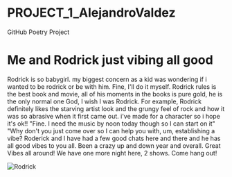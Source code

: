 # PROJECT_1_AlejandroValdez
GitHub Poetry Project
<!DOCTYPE html>
<html>
<head>
<link rel="stylesheet" href="mystyle.css">
</head>
<body>

<h1>Me and Rodrick just vibing all good</h1>
<p>Rodrick is so babygirl.
my biggest concern as a kid was wondering if i wanted to be rodrick or be with him.
Fine, I'll do it myself. 
Rodrick rules is the best book and movie,
all of his moments in the books is pure gold,
he is the only normal one
God, I wish I was Rodrick. 
For example, Rodrick definitely likes the starving artist look and the grungy feel of rock and how it was so abrasive when it first came out.
i've made for a character so i hope it's ok!! 
"Fine. I need the music by noon today though so I can start on it"
"Why don't you just come over so I can help you with, um, establishing a vibe?
Roderick and I have had a few good chats here and there and he has all good vibes to you all.
Been a crazy up and down year and overall.
Great Vibes all around! We have one more night here, 2 shows. Come hang out!</p>

<img src="Rodrick.jpg" alt="Rodrick">

</body>
</html>
